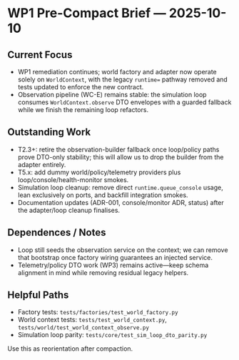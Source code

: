 # WP1 Pre-Compact Brief — 2025-10-10

## Current Focus
- WP1 remediation continues; world factory and adapter now operate solely on `WorldContext`, with the legacy `runtime=` pathway removed and tests updated to enforce the new contract.
- Observation pipeline (WC-E) remains stable: the simulation loop consumes `WorldContext.observe` DTO envelopes with a guarded fallback while we finish the remaining loop refactors.

## Outstanding Work
- T2.3+: retire the observation-builder fallback once loop/policy paths prove DTO-only stability; this will allow us to drop the builder from the adapter entirely.
- T5.x: add dummy world/policy/telemetry providers plus loop/console/health-monitor smokes.
- Simulation loop cleanup: remove direct `runtime.queue_console` usage, lean exclusively on ports, and backfill integration smokes.
- Documentation updates (ADR-001, console/monitor ADR, status) after the adapter/loop cleanup finalises.

## Dependences / Notes
- Loop still seeds the observation service on the context; we can remove that bootstrap once factory wiring guarantees an injected service.
- Telemetry/policy DTO work (WP3) remains active—keep schema alignment in mind while removing residual legacy helpers.

## Helpful Paths
- Factory tests: `tests/factories/test_world_factory.py`
- World context tests: `tests/test_world_context.py`, `tests/world/test_world_context_observe.py`
- Simulation loop parity: `tests/core/test_sim_loop_dto_parity.py`

Use this as reorientation after compaction.
